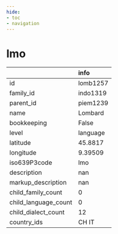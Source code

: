 ```yaml
---
hide:
- toc
- navigation
---
```

# lmo
|                      | info     |
|:---------------------|:---------|
| id                   | lomb1257 |
| family_id            | indo1319 |
| parent_id            | piem1239 |
| name                 | Lombard  |
| bookkeeping          | False    |
| level                | language |
| latitude             | 45.8817  |
| longitude            | 9.39509  |
| iso639P3code         | lmo      |
| description          | nan      |
| markup_description   | nan      |
| child_family_count   | 0        |
| child_language_count | 0        |
| child_dialect_count  | 12       |
| country_ids          | CH IT    |